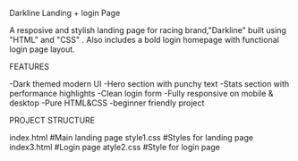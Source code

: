 Darkline Landing + login Page 

A resposive and stylish landing page for racing brand,"Darkline" built using "HTML" and "CSS" . Also includes a bold login homepage with functional login page layout.

FEATURES

-Dark themed modern UI
-Hero section with punchy text
-Stats section with performance highlights
-Clean login form
-Fully responsive on mobile & desktop
-Pure HTML&CSS -beginner friendly project


PROJECT STRUCTURE

index.html  #Main landing page
style1.css   #Styles for landing page
index3.html  #Login page
atyle2.css  #Style for login page

